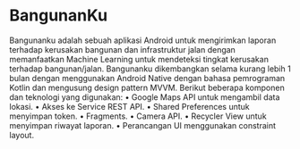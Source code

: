 # BangunanKu
Bangunanku adalah sebuah aplikasi Android untuk mengirimkan laporan 
terhadap kerusakan bangunan dan infrastruktur jalan dengan memanfaatkan 
Machine Learning untuk mendeteksi tingkat kerusakan terhadap 
bangunan/jalan. Bangunanku dikembangkan selama kurang lebih 1 bulan 
dengan menggunakan Android Native dengan bahasa pemrograman Kotlin
dan mengusung design pattern MVVM. Berikut beberapa komponen dan 
teknologi yang digunakan:
• Google Maps API untuk mengambil data lokasi.
• Akses ke Service REST API.
• Shared Preferences untuk menyimpan token.
• Fragments.
• Camera API.
• Recycler View untuk menyimpan riwayat laporan.
• Perancangan UI menggunakan constraint layout.
